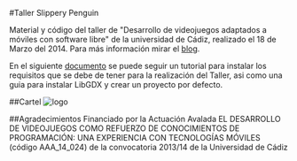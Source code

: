 #Taller Slippery Penguin

Material y código del taller de "Desarrollo de videojuegos adaptados a móviles con software libre" de la universidad de Cádiz, realizado el 18 de Marzo del 2014. Para más información mirar el [blog](http://talleradvuca.wordpress.com/talleres/slippery-penguin-para-android-con-java-y-libgdx/).

En el siguiente [documento](https://docs.google.com/document/d/1F6q4pR9PTWwlikyLe58AtxrP-gDni0kP6OZBjanG9zw/edit?usp=sharing) se puede seguir un tutorial para instalar los requisitos que se debe de tener para la realización del Taller, asi como una guia para instalar LibGDX y crear un proyecto por defecto.

##Cartel
![logo](http://talleradvuca.files.wordpress.com/2014/03/cartel1.png)

##Agradecimientos
Financiado por la Actuación Avalada EL DESARROLLO DE VIDEOJUEGOS COMO REFUERZO DE CONOCIMIENTOS DE  PROGRAMACIÓN: UNA EXPERIENCIA CON TECNOLOGÍAS MÓVILES (código AAA_14_024) de la convocatoria 2013/14 de la Universidad de Cádiz

